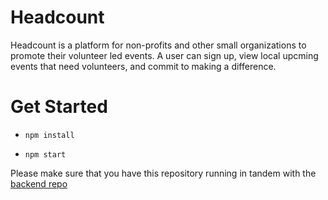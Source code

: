 # Headcount 

Headcount is a platform for non-profits and other small organizations to promote their volunteer led events. A user can sign up, view local upcming events that need volunteers, and commit to making a difference.

# Get Started

* `npm install`

* `npm start`

Please make sure that you have this repository running in tandem with the [backend repo](https://github.com/Cparusso/Headcount)
